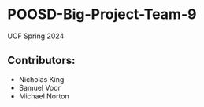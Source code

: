 # POOSD-Big-Project-Team-9
UCF Spring 2024
## Contributors:
  - Nicholas King
  - Samuel Voor
  - Michael Norton
